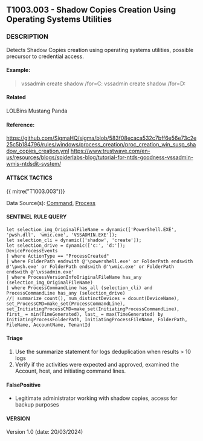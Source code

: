 ## T1003.003 - Shadow Copies Creation Using Operating Systems Utilities

### DESCRIPTION

Detects Shadow Copies creation using operating systems utilities, possible precursor to credential access.

#### Example:

> vssadmin create shadow /for=C:
> vssadmin create shadow /for=D:

#### Related

LOLBins
Mustang Panda

#### Reference:

https://github.com/SigmaHQ/sigma/blob/583f08ecaca532c7bff6e56e73c2e25c5b184796/rules/windows/process_creation/proc_creation_win_susp_shadow_copies_creation.yml
https://www.trustwave.com/en-us/resources/blogs/spiderlabs-blog/tutorial-for-ntds-goodness-vssadmin-wmis-ntdsdit-system/

#### ATT&CK TACTICS

{{ mitre("T1003.003")}}

Data Source(s): [Command](https://attack.mitre.org/datasources/DS0017), [Process](https://attack.mitre.org/datasources/DS0009/)

#### SENTINEL RULE QUERY

```
let selection_img_OriginalFileName = dynamic(['PowerShell.EXE', 'pwsh.dll', 'wmic.exe', 'VSSADMIN.EXE']);
let selection_cli = dynamic(['shadow', 'create']);
let selection_drive = dynamic(['c:', 'd:']);
DeviceProcessEvents
| where ActionType == "ProcessCreated"
| where FolderPath endswith @'\powershell.exe' or FolderPath endswith @'\pwsh.exe' or FolderPath endswith @'\wmic.exe' or FolderPath endswith @'\vssadmin.exe'
| where ProcessVersionInfoOriginalFileName has_any (selection_img_OriginalFileName)
| where ProcessCommandLine has_all (selection_cli) and ProcessCommandLine has_any (selection_drive)
//| summarize count(), num_distinctDevices = dcount(DeviceName), set_ProcessCMD=make_set(ProcessCommandLine), set_InitiatingProcessCMD=make_set(InitiatingProcessCommandLine), first_ = min(TimeGenerated), last_ = max(TimeGenerated) by InitiatingProcessFolderPath, InitiatingProcessFileName, FolderPath, FileName, AccountName, TenantId 
```

#### Triage

1. Use the summarize statement for logs deduplication when results > 10 logs
1. Verify if the activities were expected and approved, examined the Account, host, and initiating command lines.

#### FalsePositive

- Legitimate administrator working with shadow copies, access for backup purposes

#### VERSION

Version 1.0 (date: 20/03/2024)
